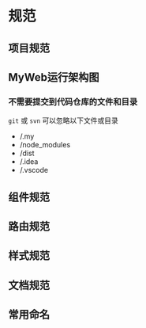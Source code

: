 # 规范

## 项目规范

## MyWeb运行架构图

### 不需要提交到代码仓库的文件和目录

`git` 或 `svn` 可以忽略以下文件或目录

- /.my
- /node_modules
- /dist
- /.idea
- /.vscode


## 组件规范

## 路由规范

## 样式规范

## 文档规范

## 常用命名
